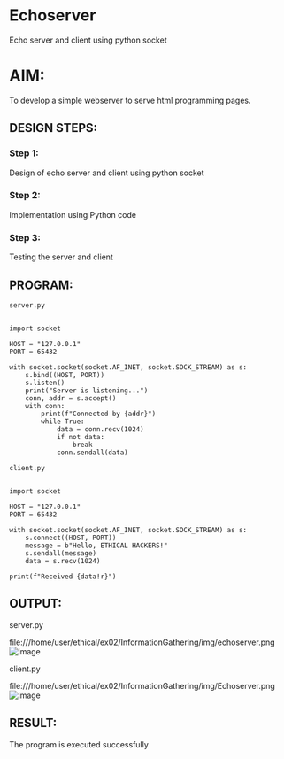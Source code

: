 # Echoserver
Echo server and client using python socket

# AIM:

To develop a simple webserver to serve html programming pages.

## DESIGN STEPS:

### Step 1:

Design of echo server and client using python socket

### Step 2:

Implementation using Python code

### Step 3:

Testing the server and client 

## PROGRAM:
```
server.py


import socket

HOST = "127.0.0.1"
PORT = 65432

with socket.socket(socket.AF_INET, socket.SOCK_STREAM) as s:
    s.bind((HOST, PORT))
    s.listen()
    print("Server is listening...")
    conn, addr = s.accept()
    with conn:
        print(f"Connected by {addr}")
        while True:
            data = conn.recv(1024)
            if not data:
                break
            conn.sendall(data)

```


```
client.py


import socket

HOST = "127.0.0.1"
PORT = 65432

with socket.socket(socket.AF_INET, socket.SOCK_STREAM) as s:
    s.connect((HOST, PORT))
    message = b"Hello, ETHICAL HACKERS!"
    s.sendall(message)
    data = s.recv(1024)

print(f"Received {data!r}")

```

## OUTPUT:
server.py

file:///home/user/ethical/ex02/InformationGathering/img/echoserver.png![image](https://github.com/user-attachments/assets/c73f79ce-05af-44a4-a47c-f28a41fdbadf)


client.py

file:///home/user/ethical/ex02/InformationGathering/img/Echoserver.png![image](https://github.com/user-attachments/assets/d3709260-cac7-43d6-8d19-8cd6a886dd03)

## RESULT:
The program is executed successfully
